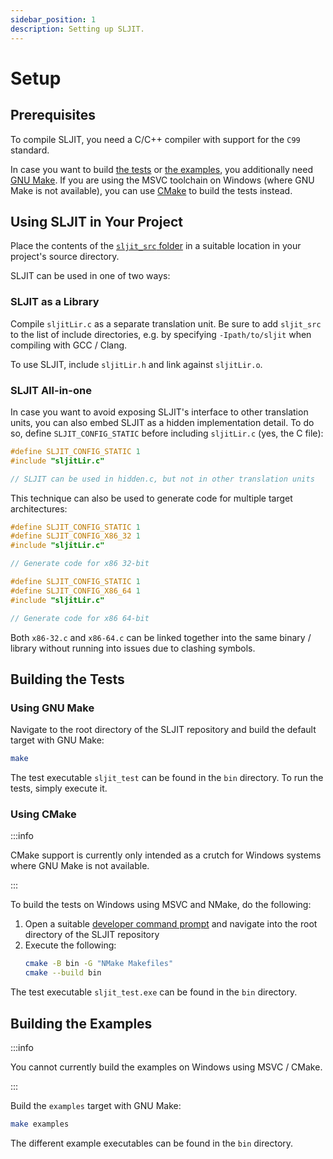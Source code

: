 ```yaml
---
sidebar_position: 1
description: Setting up SLJIT.
---
```


# Setup

## Prerequisites

To compile SLJIT, you need a C/C++ compiler with support for the `C99` standard.

In case you want to build [the tests](#building-the-tests) or [the examples](#building-the-examples), you additionally need [GNU Make](https://www.gnu.org/software/make/). If you are using the MSVC toolchain on Windows (where GNU Make is not available), you can use [CMake](https://cmake.org/) to build the tests instead.

## Using SLJIT in Your Project

Place the contents of the [`sljit_src` folder](https://github.com/zherczeg/sljit/tree/master/sljit_src) in a suitable location in your project's source directory.

SLJIT can be used in one of two ways:

### SLJIT as a Library

Compile `sljitLir.c` as a separate translation unit. Be sure to add `sljit_src` to the list of include directories, e.g. by specifying `-Ipath/to/sljit` when compiling with GCC / Clang.

To use SLJIT, include `sljitLir.h` and link against `sljitLir.o`.

### SLJIT All-in-one

In case you want to avoid exposing SLJIT's interface to other translation units, you can also embed SLJIT as a hidden implementation detail. To do so, define `SLJIT_CONFIG_STATIC` before including `sljitLir.c` (yes, the C file):

```c title="hidden.c"
#define SLJIT_CONFIG_STATIC 1
#include "sljitLir.c"

// SLJIT can be used in hidden.c, but not in other translation units
```

This technique can also be used to generate code for multiple target architectures:

```c title="x86-32.c"
#define SLJIT_CONFIG_STATIC 1
#define SLJIT_CONFIG_X86_32 1
#include "sljitLir.c"

// Generate code for x86 32-bit
```

```c title="x86-64.c"
#define SLJIT_CONFIG_STATIC 1
#define SLJIT_CONFIG_X86_64 1
#include "sljitLir.c"

// Generate code for x86 64-bit
```

Both `x86-32.c` and `x86-64.c` can be linked together into the same binary / library without running into issues due to clashing symbols.

## Building the Tests

### Using GNU Make

Navigate to the root directory of the SLJIT repository and build the default target with GNU Make:

```bash
make
```

The test executable `sljit_test` can be found in the `bin` directory. To run the tests, simply execute it.

### Using CMake

:::info

CMake support is currently only intended as a crutch for Windows systems where GNU Make is not available.

:::

To build the tests on Windows using MSVC and NMake, do the following:

1. Open a suitable [developer command prompt](https://learn.microsoft.com/en-us/visualstudio/ide/reference/command-prompt-powershell?view=vs-2022) and navigate into the root directory of the SLJIT repository
2. Execute the following:
    ```bash
    cmake -B bin -G "NMake Makefiles"
    cmake --build bin
    ```

The test executable `sljit_test.exe` can be found in the `bin` directory.

## Building the Examples

:::info

You cannot currently build the examples on Windows using MSVC / CMake.

:::

Build the `examples` target with GNU Make:

```bash
make examples
```

The different example executables can be found in the `bin` directory.
